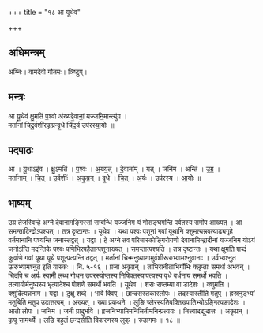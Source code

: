 +++
title = "१८ आ यूथेव"

+++
## अधिमन्त्रम्
अग्निः। वामदेवो गौतमः। त्रिष्टुप्।

## मन्त्रः
आ यू॒थेव॑ क्षु॒मति॑ प॒श्वो अ॑ख्यद्दे॒वानां॒ यज्जनि॒मान्त्यु॑ग्र ।  
मर्ता॑नां चिदु॒र्वशी॑रकृप्रन्वृ॒धे चि॑द॒र्य उप॑रस्या॒योः ॥

## पदपाठः
आ । यू॒थाऽइ॑व । क्षु॒ऽमति॑ । प॒श्वः । अ॒ख्य॒त् । दे॒वाना॑म् । यत् । जनि॑म । अन्ति॑ । उ॒ग्र॒ ।  
मर्ता॑नाम् । चि॒त् । उ॒र्वशीः॑ । अ॒कृ॒प्र॒न् । वृ॒धे । चि॒त् । अ॒र्यः । उप॑रस्य । आ॒योः ॥

## भाष्यम्
उग्र तेजस्विन्हे अग्ने देवानामङ्गिरसां सम्बन्धि यज्जनिम यं गोसङ्घमन्ति पर्वतस्य समीप आख्यत् । आ समन्तादिन्द्रोऽपश्यत् । तत्र दृष्टान्तः । यूथेव । यथा पश्वः पशूनां गवां यूथानि क्शुमत्यन्नवत्याढ्यगृहे वर्तमानानि पश्यन्ति जनास्तद्वत् । यद्वा । हे अग्ने तव परिचारकोङ्गिरोगणो देवानामिन्द्रादीनां यज्जनिम योऽयं जनोऽन्ति मदन्तिके पश्वः पणिभिरपहैतान्पशूनाख्यत् । समन्तात्पश्यति । तत्र दृष्टान्तः । यथा क्षुमति शब्दं कुर्वाणे गवां यूथा यूथे पशून्पत्यन्ति तद्वत् । मर्तानां चिन्मनुष्याणामुर्वशीरूरुभ्यामश्नुवानाः । उर्वभ्यश्नुत ऊरुभ्यामश्नुत इति यास्कः । नि. ५-१६ । प्रजा अकृप्रन् । ताभिरानीताभिर्गोभिः क्लृप्ताः समर्था अभवन् । चिदपि च अर्यः स्वामी लब्ध गोधन उपरस्योप्तस्य निषिक्तस्यापत्यस्य वृधे वर्धनाय समर्थो भवति । तत्यायोर्मनुष्यस्य भृत्यादेश्च पोशणे समर्थो भवति । यूथेव । शसः सप्तम्या वा डादेशः । क्शुमति । क्शुदित्यन्ननाम । यद्वा । टुक्षु शब्दे । भावे क्विप् । छान्दसस्तकारलोपः । तदस्यास्तीति मतुप् । ह्रस्रनुड्भ्यां मतुबिति मतुप उदात्तत्वम् । अख्यत् । ख्या प्रकथने । लुङि च्लेरस्यतिवक्तिख्यातिभ्योऽङ्गित्यङादेशः । आतो लोपः । जनिम । जनी प्रादुर्भावे । हृजनिभ्यामिमनिन्नितीमनिन्प्रत्ययः । नित्त्वादद्युदात्तः । अकृप्रन् । कृपू सामर्थ्ये । लङि बहुलं छन्दसीति विकरणस्य लुक् । रुडागमः ॥ १८ ॥